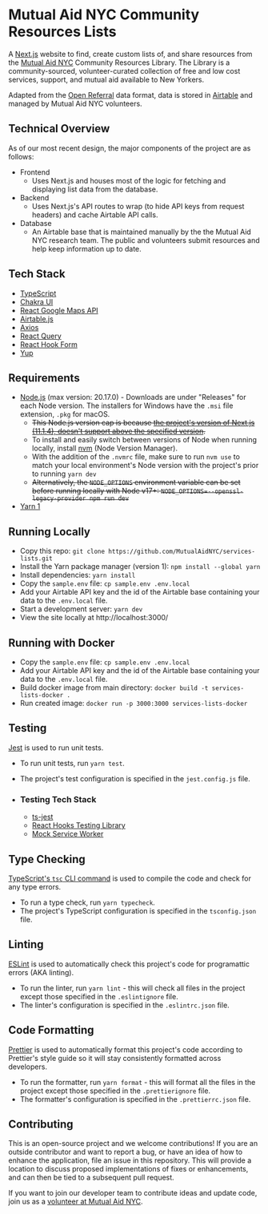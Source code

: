 # Mutual Aid NYC Community Resources Lists

A [Next.js](https://nextjs.org) website to find, create custom lists of, and share resources from the [Mutual Aid NYC](https://mutualaid.nyc/) Community Resources Library. The Library is a community-sourced, volunteer-curated collection of free and low cost services, support, and mutual aid available to New Yorkers. 

Adapted from the [Open Referral](https://openreferral.org) data format, data is stored in [Airtable](https://airtable.com) and managed by Mutual Aid NYC volunteers.

## Technical Overview

As of our most recent design, the major components of the project are as follows:

- Frontend
  - Uses Next.js and houses most of the logic for fetching and displaying list data from the database.
- Backend
  - Uses Next.js's API routes to wrap (to hide API keys from request headers) and cache Airtable API calls.
- Database
  - An Airtable base that is maintained manually by the the Mutual Aid NYC research team. The public and volunteers submit resources and help keep information up to date.

## Tech Stack

- [TypeScript](https://www.typescriptlang.org)
- [Chakra UI](https://chakra-ui.com)
- [React Google Maps API](https://react-google-maps-api-docs.netlify.app/)
- [Airtable.js](https://github.com/airtable/airtable.js/)
- [Axios](https://axios-http.com/)
- [React Query](https://react-query.tanstack.com)
- [React Hook Form](https://react-hook-form.com)
- [Yup](https://github.com/jquense/yup)

## Requirements

- [Node.js](https://nodejs.org/en/download/releases) (max version: 20.17.0) - Downloads are under "Releases" for each Node version. The installers for Windows have the `.msi` file extension, `.pkg` for macOS.
  - ~~This Node.js version cap is because [the project's version of Next.js (11.1.4), doesn't support above the specified version](https://github.com/vercel/next.js/issues/30078).~~
  - To install and easily switch between versions of Node when running locally, install [nvm](https://github.com/nvm-sh/nvm) (Node Version Manager).
  - With the addition of the `.nvmrc` file, make sure to run `nvm use` to match your local environment's Node version with the project's prior to running `yarn dev`
  - ~~Alternatively, the `NODE_OPTIONS` environment variable can be set before running locally with Node v17+: `NODE_OPTIONS=--openssl-legacy-provider npm run dev`~~
- [Yarn 1](https://classic.yarnpkg.com/lang/en/)

## Running Locally

- Copy this repo: `git clone https://github.com/MutualAidNYC/services-lists.git`
- Install the Yarn package manager (version 1): `npm install --global yarn`
- Install dependencies: `yarn install`
- Copy the `sample.env` file: `cp sample.env .env.local`
- Add your Airtable API key and the id of the Airtable base containing your data to the `.env.local` file.
- Start a development server: `yarn dev`
- View the site locally at http://localhost:3000/

## Running with Docker

- Copy the `sample.env` file: `cp sample.env .env.local`
- Add your Airtable API key and the id of the Airtable base containing your data to the `.env.local` file.
- Build docker image from main directory: `docker build -t services-lists-docker . `
- Run created image: `docker run -p 3000:3000 services-lists-docker`

## Testing

[Jest](https://jestjs.io/) is used to run unit tests.

- To run unit tests, run `yarn test`.
- The project's test configuration is specified in the `jest.config.js` file.
  
- ### Testing Tech Stack
  - [ts-jest](https://github.com/kulshekhar/ts-jest)
  - [React Hooks Testing Library](https://react-hooks-testing-library.com/)
  - [Mock Service Worker](https://mswjs.io/)

## Type Checking

[TypeScript's `tsc` CLI command](https://www.typescriptlang.org/docs/handbook/compiler-options.html) is used to compile the code and check for any type errors.

- To run a type check, run `yarn typecheck`.
- The project's TypeScript configuration is specified in the `tsconfig.json` file.

## Linting

[ESLint](https://eslint.org/) is used to automatically check this project's code for programattic errors (AKA linting).

- To run the linter, run `yarn lint` - this will check all files in the project except those specified in the `.eslintignore` file.
- The linter's configuration is specified in the `.eslintrc.json` file.

## Code Formatting

[Prettier](https://prettier.io/) is used to automatically format this project's code according to Prettier's style guide so it will stay consistently formatted across developers.

- To run the formatter, run `yarn format` - this will format all the files in the project except those specified in the `.prettierignore` file.
- The formatter's configuration is specified in the `.prettierrc.json` file.

## Contributing

This is an open-source project and we welcome contributions! If you are an outside contributor and want to report a bug, or have an idea of how to enhance the application, file an issue in this repository. This will provide a location to discuss proposed implementations of fixes or enhancements, and can then be tied to a subsequent pull request.

If you want to join our developer team to contribute ideas and update code, join us as a [volunteer at Mutual Aid NYC](https://mutualaid.nyc/get-involved/).
